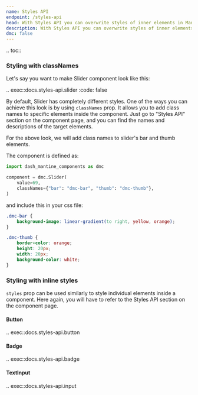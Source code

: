 ```yaml
---
name: Styles API
endpoint: /styles-api
head: With Styles API you can overwrite styles of inner elements in Mantine components with classNames or styles props.
description: With Styles API you can overwrite styles of inner elements in Mantine components with classNames or styles props.
dmc: false
---
```


.. toc::
    
### Styling with classNames

Let's say you want to make Slider component look like this:

.. exec::docs.styles-api.slider
    :code: false

By default, Slider has completely different styles. One of the ways you can achieve this look is by using `classNames`
prop. It allows you to add class names to specific elements inside the component. Just go to "Styles API" section on the
component page, and you can find the names and descriptions of the target elements.

For the above look, we will add class names to slider's bar and thumb elements.

The component is defined as:

```python
import dash_mantine_components as dmc

component = dmc.Slider(
    value=69,
    classNames={"bar": "dmc-bar", "thumb": "dmc-thumb"},
)
```

and include this in your css file:

```css
.dmc-bar {
    background-image: linear-gradient(to right, yellow, orange);
}

.dmc-thumb {
    border-color: orange;
    height: 20px;
    width: 20px;
    background-color: white;
}
```

### Styling with inline styles

`styles` prop can be used similarly to style individual elements inside a component. Here again, you will have to
refer to the Styles API section on the component page.

#### Button

.. exec::docs.styles-api.button

#### Badge

.. exec::docs.styles-api.badge

#### TextInput

.. exec::docs.styles-api.input
